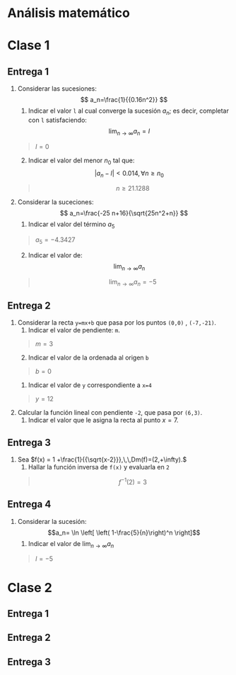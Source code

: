 # Análisis matemático
# Clase 1
## Entrega 1
1. Considerar las sucesiones:
   $$ a_n=\frac{1}{{0.16n^2}} $$
   1. Indicar el valor `l` al cual converge la sucesión $a_n$; es decir, completar con `l` satisfaciendo:
   $$ \displaystyle{\lim_{n\to \infty}} a_n=l $$
   > $l=0$
   2. Indicar el valor del menor $n_0$ tal que:
   $$ \vert a_n -l \vert <0.014, \forall n\geq n_0  $$
   > $$n\geq21.1288 $$
2. Considerar la suceciones:
   $$ a_n=\frac{-25 n+16}{\sqrt{25n^2+n}} $$
   1. Indicar el valor del término $a_5$
   > $a_5 = -4.3427$
   2. Indicar el valor de:
   $$\displaystyle{\lim_{n\to \infty}} a_n$$
   > $$\displaystyle{\lim_{n\to \infty}} a_n = -5$$
## Entrega 2
1. Considerar la recta `y=mx+b` que pasa por los puntos `(0,0)` , `(-7,-21)`.
   1. Indicar el valor de pendiente: `m`.
   > $m=3$
   2. Indicar el valor de la ordenada al origen `b`
   > $b=0$
   1. Indicar el valor de `y` correspondiente a `x=4`
   >$y=12$
2. Calcular la función lineal con pendiente `-2`, que pasa por `(6,3)`.
   1. Indicar el valor que le asigna la recta al punto $x=7$.
## Entrega 3
1. Sea $f(x) = 1 +\frac{1}{{\sqrt{x-2}}},\,\,Dm(f)=(2,+\infty).$
   1. Hallar la función inversa de `f(x)` y evaluarla en `2`
   >$$f^{-1}(2) = 3$$
## Entrega 4
1. Considerar la sucesión:
   $$a_n= \ln \left[ \left( 1-\frac{5}{n}\right)^n \right]$$
   1. Indicar el valor de $\displaystyle{\lim_{n\to \infty}} a_n$
   >$l = -5$

# Clase 2
## Entrega 1
## Entrega 2
## Entrega 3